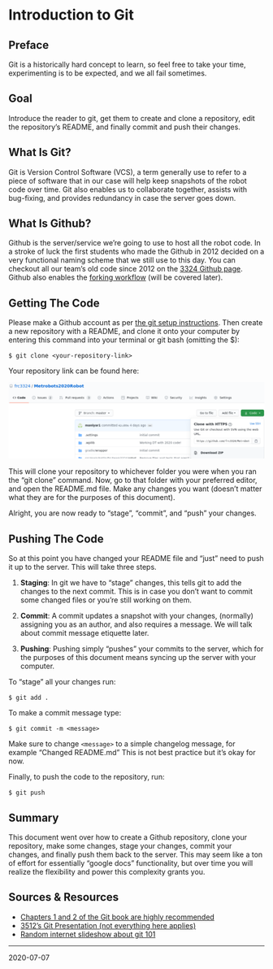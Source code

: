 # Introduction to Git
## Preface
Git is a historically hard concept to learn, so feel free to take your time, experimenting is to be expected, and we all fail sometimes. 

## Goal
Introduce the reader to git, get them to create and clone a repository, edit the repository’s README, and finally commit and push their changes.

## What Is Git?
Git is Version Control Software (VCS), a term generally use to refer to a piece of software that in our case will help keep snapshots of the robot code over time. 
Git also enables us to collaborate together, assists with bug-fixing, and provides redundancy in case the server goes down.

## What Is Github?
Github is the server/service we’re going to use to host all the robot code. 
In a stroke of luck the first students who made the Github in 2012 decided on a very functional naming scheme that we still use to this day. 
You can checkout all our team’s old code since 2012 on the [3324 Github page](https://github.com/frc3324). Github also enables the [forking workflow](https://www.atlassian.com/git/tutorials/comparing-workflows/forking-workflow) (will be covered later).

## Getting The Code
Please make a Github account as per [the git setup instructions](https://new.3324metrobots.org/2020/07/02/git-setup/).
Then create a new repository with a README, and clone it onto your computer by entering this command into your terminal or git bash (omitting the $): 
```shell
$ git clone <your-repository-link>
```

Your repository link can be found here:

![github screenshot showing a menu with a clone option](img/git-clone.png)

This will clone your repository to whichever folder you were when you ran the “git clone” command. 
Now, go to that folder with your preferred editor, and open the README.md file. 
Make any changes you want (doesn’t matter what they are for the purposes of this document).

Alright, you are now ready to “stage”, “commit”, and “push” your changes.

## Pushing The Code

So at this point you have changed your README file and “just” need to push it up to the server. 
This will take three steps.

1. **Staging**: 
In git we have to “stage” changes, this tells git to add the changes to the next commit. 
This is in case you don’t want to commit some changed files or you’re still working on them.

2. **Commit**: 
A commit updates a snapshot with your changes, (normally) assigning you as an author, and also requires a message. 
We will talk about commit message etiquette later. 

3. **Pushing**: 
Pushing simply “pushes” your commits to the server, which for the purposes of this document means syncing up the server with your computer. 

To “stage” all your changes run:
```shell
$ git add .
```
To make a commit message type:
```shell
$ git commit -m <message>
```
Make sure to change `<message>` to a simple changelog message, for example “Changed README.md”
This is not best practice but it’s okay for now.

Finally, to push the code to the repository, run: 
```shell
$ git push
```

## Summary
This document went over how to create a Github repository, clone your repository, make some changes, stage your changes, commit your changes, and finally push them back to the server. 
This may seem like a ton of effort for essentially “google docs” functionality, but over time you will realize the flexibility and power this complexity grants you.

## Sources & Resources
- [Chapters 1 and 2 of the Git book are highly recommended](https://git-scm.com/book/en/v2)
- [3512’s Git Presentation (not everything here applies)](https://csweb.frc3512.com/ci/intro-to-git/lecture/)
- [Random internet slideshow about git 101](https://www.slideshare.net/HubSpot/git-101-git-and-github-for-beginners)

<hr>
2020-07-07
